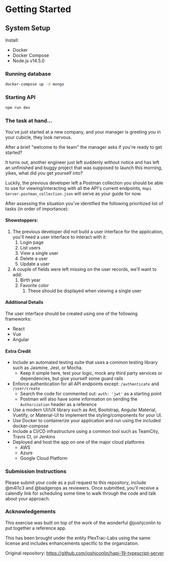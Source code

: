 # Getting Started

## System Setup

Install:

- Docker
- Docker Compose
- Node.js v14.5.0

### Running database

```bash
docker-compose up -d mongo
```

### Starting API

```bash
npm run dev
```

### The task at hand...

You've just started at a new company, and your manager is greeting you in your cubicle, they look nervous.

After a brief "welcome to the team" the manager asks if you're ready to get started?

It turns out, another engineer just left suddenly without notice and has left an unfinished and buggy project that was supposed to launch this morning, yikes, what did you get yourself into?

Luckily, the previous developer left a Postman collection you should be able to use for viewing/interacting with all the API's current endpoints, `Hapi Server.postman_collection.json` will serve as your guide for now.

After assessing the situation you've identified the following prioritized list of tasks (in order of importance):

#### Showstoppers:

1. The previous developer did not build a user interface for the application, you'll need a user interface to interact with it:
   1. Login page
   2. List users
   3. View a single user
   4. Delete a user
   5. Update a user
2. A couple of fields were left missing on the user records, we'll want to add:
   1. Birth year
   2. Favorite color
      1. These should be displayed when viewing a single user

#### Additional Details

The user interface should be created using one of the following frameworks:

- React
- Vue
- Angular

#### Extra Credit

- Include an automated testing suite that uses a common testing library such as Jasmine, Jest, or Mocha.
  - Keep it simple here, test your logic, mock any third party services or dependencies, but give yourself some guard rails
- Enforce authentication for all API endpoints except: `/authenticate` and `/user/create`
  - Search the code for commented out: `auth: 'jwt'` as a starting point
  - Postman will also have some information on sending the `Authorization` header as a reference
- Use a modern UI/UX library such as Ant, Bootstrap, Angular Material, Vuetify, or Material-UI to implement the styling/components for your UI.
- Use Docker to containerize your application and run using the included docker-compose
- Include a CI/CD infrastructure using a common tool such as TeamCity, Travis CI, or Jenkins
- Deployed and host the app on one of the major cloud platforms
  - AWS
  - Azure
  - Google Cloud Platform

### Submission Instructions

Please submit your code as a pull request to this repository, include @m4l1c3 and @badgerops as reviewers. Once submitted, you'll receive a calendly link for scheduling some time to walk through the code and talk about your approach.

### Acknowledgements

This exercise was built on top of the work of the wonderful @joshjconlin to put together a reference app.

This has been brought under the entity PlexTrac-Labs using the same license and includes enhancements specific to the organization.

Original repository: https://github.com/joshjconlin/hapi-19-typescript-server
